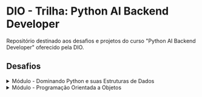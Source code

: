 # DIO - Trilha: Python AI Backend Developer
Repositório destinado aos desafios e projetos do curso "Python AI Backend Developer" oferecido pela DIO.

## Desafios
<details>
  <summary>Módulo - Dominando Python e suas Estruturas de Dados</summary>

  [Link para o módulo](https://github.com/Lucas-p00/DIO-trilha-python/tree/main/Estruturas%20de%20Dados)

  | **Desafio**                          | **Solução**                                                                                   | **Status** |
  |--------------------------------------|-----------------------------------------------------------------------------------------------|------------|
  | Sistema Bancário                      | [Código](https://github.com/Lucas-p00/DIO-trilha-python/blob/main/Estruturas%20de%20Dados/desafio_projeto_1.py) | ✔️         |
  | Sistema Bancário (Upgrade)            | [Código](https://github.com/Lucas-p00/DIO-trilha-python/blob/main/Estruturas%20de%20Dados/desafio_projeto_2.py) | ✔️         |
  | Verificador de Planos de Internet     | [Código](https://github.com/Lucas-p00/DIO-trilha-python/blob/main/Estruturas%20de%20Dados/desafio_codigo_1.py) | ✔️         |
  | Lista de Equipamentos                 | [Código](https://github.com/Lucas-p00/DIO-trilha-python/blob/main/Estruturas%20de%20Dados/desafio_codigo_2.py) | ✔️         |
  | Validando número de telefone          | [Código](https://github.com/Lucas-p00/DIO-trilha-python/blob/main/Estruturas%20de%20Dados/desafio_codigo_3.py) | ✔️         |

</details>

<details>
  <summary>Módulo - Programação Orientada a Objetos</summary>

[Link para o módulo](https://github.com/Lucas-p00/DIO-trilha-python/tree/main/Programação%20Orientada%20a%20Objetos)

| **Desafio**                               | **Solução**                                                                                              | **Status** |
|-------------------------------------------|----------------------------------------------------------------------------------------------------------|------------|
| Sistema Bancário em POO                   | [Código](https://github.com/Lucas-p00/DIO-trilha-python/blob/main/Programação%20Orientada%20a%20Objetos/desafio_projeto_1.py) | ✔️         |
| Sistema Bancário em POO (Upgrade)         | [Código](https://github.com/Lucas-p00/DIO-trilha-python/blob/main/Programação%20Orientada%20a%20Objetos/desafio_projeto_2.py) | ✔️         |
| Sistema Bancário em POO (Com log de eventos) | [Código](https://github.com/Lucas-p00/DIO-trilha-python/blob/main/Programação%20Orientada%20a%20Objetos/desafio_projeto_3.py) | ✔️         |
| Planos de Telefonia                       | [Código](https://github.com/Lucas-p00/DIO-trilha-python/blob/main/Programação%20Orientada%20a%20Objetos/desafio_projeto_3.py) | ✔️         |
| Planos de Telefonia (Adicionando Funcionalidades) | [Código](https://github.com/Lucas-p00/DIO-trilha-python/blob/main/Programação%20Orientada%20a%20Objetos/desafio_projeto_3.py) | ✔️         |
| Planos de Telefonia (Realizando Chamadas) | [Código](https://github.com/Lucas-p00/DIO-trilha-python/blob/main/Programação%20Orientada%20a%20Objetos/desafio_projeto_3.py) | ✔️         |
</details>


